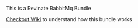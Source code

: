 This is a Revinate RabbitMq Bundle

[Checkout Wiki](https://github.com/revinate/rabbitmq-bundle/wiki) to understand how this bundle works
